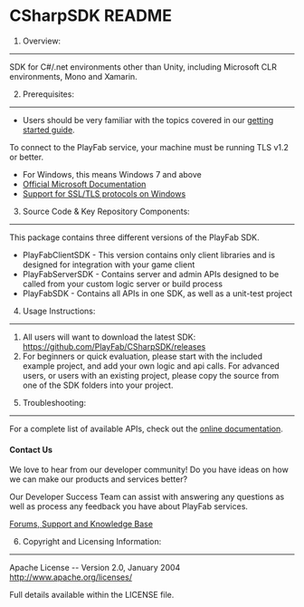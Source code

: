 CSharpSDK README
========
1. Overview:
----
SDK for C#/.net environments other than Unity, including Microsoft CLR environments, Mono and Xamarin.


2. Prerequisites:
----
* Users should be very familiar with the topics covered in our [getting started guide](https://playfab.com/docs/getting-started-with-playfab/).

To connect to the PlayFab service, your machine must be running TLS v1.2 or better.
* For Windows, this means Windows 7 and above
* [Official Microsoft Documentation](https://msdn.microsoft.com/en-us/library/windows/desktop/aa380516%28v=vs.85%29.aspx)
* [Support for SSL/TLS protocols on Windows](http://blogs.msdn.com/b/kaushal/archive/2011/10/02/support-for-ssl-tls-protocols-on-windows.aspx)

3. Source Code & Key Repository Components:
----
This package contains three different versions of the PlayFab SDK.

* PlayFabClientSDK - This version contains only client libraries and is designed for integration with your game client
* PlayFabServerSDK - Contains server and admin APIs designed to be called from your custom logic server or build process
* PlayFabSDK - Contains all APIs in one SDK, as well as a unit-test project


4. Usage Instructions:
----
1) All users will want to download the latest SDK: https://github.com/PlayFab/CSharpSDK/releases
2) For beginners or quick evaluation, please start with the included example project, and add your own logic and api calls.  For advanced users, or users with an existing project, please copy the source from one of the SDK folders into your project.


5. Troubleshooting:
----
For a complete list of available APIs, check out the [online documentation](http://api.playfab.com/Documentation/).

#### Contact Us
We love to hear from our developer community!
Do you have ideas on how we can make our products and services better?

Our Developer Success Team can assist with answering any questions as well as process any feedback you have about PlayFab services.

[Forums, Support and Knowledge Base](https://community.playfab.com/hc/en-us)


6. Copyright and Licensing Information:
----
  Apache License --
  Version 2.0, January 2004
  http://www.apache.org/licenses/

  Full details available within the LICENSE file.

